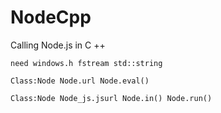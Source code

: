 # NodeCpp
Calling Node.js in C ++

`need
windows.h
fstream
std::string`

`Class:Node
Node.url
Node.eval()`

`Class:Node
Node_js.jsurl
Node.in()
Node.run()`